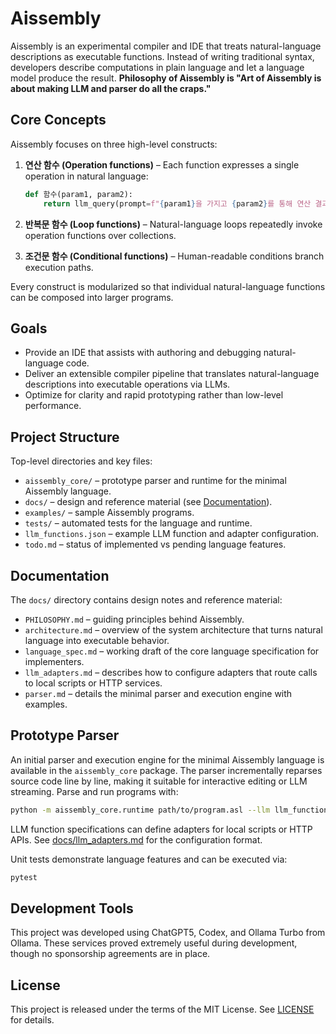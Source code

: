 # Aissembly

Aissembly is an experimental compiler and IDE that treats natural-language descriptions as executable functions. Instead of writing traditional syntax, developers describe computations in plain language and let a language model produce the result. **Philosophy of Aissembly is "Art of Aissembly is about making LLM and parser do all the craps."**

## Core Concepts

Aissembly focuses on three high-level constructs:

1. **연산 함수 (Operation functions)** – Each function expresses a single operation in natural language:

   ```python
   def 함수(param1, param2):
       return llm_query(prompt=f"{param1}을 가지고 {param2}를 통해 연산 결과값을 도출한다.")
   ```

2. **반복문 함수 (Loop functions)** – Natural-language loops repeatedly invoke operation functions over collections.

3. **조건문 함수 (Conditional functions)** – Human-readable conditions branch execution paths.

Every construct is modularized so that individual natural-language functions can be composed into larger programs.

## Goals

- Provide an IDE that assists with authoring and debugging natural-language code.
- Deliver an extensible compiler pipeline that translates natural-language descriptions into executable operations via LLMs.
- Optimize for clarity and rapid prototyping rather than low-level performance.

## Project Structure

Top-level directories and key files:

- `aissembly_core/` – prototype parser and runtime for the minimal Aissembly language.
- `docs/` – design and reference material (see [Documentation](#documentation)).
- `examples/` – sample Aissembly programs.
- `tests/` – automated tests for the language and runtime.
- `llm_functions.json` – example LLM function and adapter configuration.
- `todo.md` – status of implemented vs pending language features.

## Documentation

The `docs/` directory contains design notes and reference material:

- `PHILOSOPHY.md` – guiding principles behind Aissembly.
- `architecture.md` – overview of the system architecture that turns natural language into executable behavior.
- `language_spec.md` – working draft of the core language specification for implementers.
- `llm_adapters.md` – describes how to configure adapters that route calls to local scripts or HTTP services.
- `parser.md` – details the minimal parser and execution engine with examples.

## Prototype Parser

An initial parser and execution engine for the minimal Aissembly language is
available in the `aissembly_core` package.  The parser incrementally reparses
source code line by line, making it suitable for interactive editing or LLM
streaming. Parse and run programs with:

```bash
python -m aissembly_core.runtime path/to/program.asl --llm llm_functions.json
```

LLM function specifications can define adapters for local scripts or HTTP APIs.
See [docs/llm_adapters.md](docs/llm_adapters.md) for the configuration format.

Unit tests demonstrate language features and can be executed via:

```bash
pytest
```

## Development Tools

This project was developed using ChatGPT5, Codex, and Ollama Turbo from Ollama.
These services proved extremely useful during development, though no sponsorship agreements are in place.

## License

This project is released under the terms of the MIT License. See [LICENSE](LICENSE) for details.

